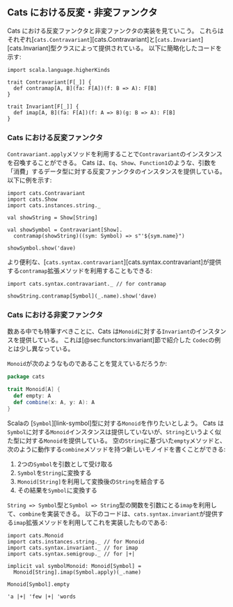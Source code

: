 ## Cats における反変・非変ファンクタ

Cats における反変ファンクタと非変ファンクタの実装を見ていこう。
これらはそれぞれ[`cats.Contravariant`][cats.Contravariant]と[`cats.Invariant`][cats.Invariant]型クラスによって提供されている。
以下に簡略化したコードを示す:

```tut:book:invisible
import scala.language.higherKinds
```

```tut:book:silent
trait Contravariant[F[_]] {
  def contramap[A, B](fa: F[A])(f: B => A): F[B]
}

trait Invariant[F[_]] {
  def imap[A, B](fa: F[A])(f: A => B)(g: B => A): F[B]
}
```

### Cats における反変ファンクタ

`Contravariant.apply`メソッドを利用することで`Contravariant`のインスタンスを召喚することができる。
Cats は、`Eq`、`Show`、`Function1`のような、引数を「消費」するデータ型に対する反変ファンクタのインスタンスを提供している。
以下に例を示す:

```tut:book:silent
import cats.Contravariant
import cats.Show
import cats.instances.string._

val showString = Show[String]

val showSymbol = Contravariant[Show].
  contramap(showString)((sym: Symbol) => s"'${sym.name}")
```

```tut:book
showSymbol.show('dave)
```

より便利な、[`cats.syntax.contravariant`][cats.syntax.contravariant]が提供する`contramap`拡張メソッドを利用することもできる:

```tut:book:silent
import cats.syntax.contravariant._ // for contramap
```

```tut:book
showString.contramap[Symbol](_.name).show('dave)
```

### Cats における非変ファンクタ

数ある中でも特筆すべきことに、Cats は`Monoid`に対する`Invariant`のインスタンスを提供している。
これは[@sec:functors:invariant]節で紹介した `Codec`の例とは少し異なっている。

`Monoid`が次のようなものであることを覚えているだろうか:

```scala
package cats

trait Monoid[A] {
  def empty: A
  def combine(x: A, y: A): A
}
```

Scalaの [`Symbol`][link-symbol]型に対する`Monoid`を作りたいとしよう。
Cats は`Symbol`に対する`Monoid`インスタンスは提供していないが、`String`というよく似た型に対する`Monoid`を提供している。
空の`String`に基づいた`empty`メソッドと、次のように動作する`combine`メソッドを持つ新しいモノイドを書くことができる:

1. 2つの`Symbol`を引数として受け取る
2. `Symbol`を`String`に変換する
3. `Monoid[String]`を利用して変換後の`String`を結合する
4. その結果を`Symbol`に変換する

`String => Symbol`型と`Symbol => String`型の関数を引数にとる`imap`を利用して、`combine`を実装できる。
以下のコードは、`cats.syntax.invariant`が提供する`imap`拡張メソッドを利用してこれを実装したものである:

```tut:book:silent
import cats.Monoid
import cats.instances.string._ // for Monoid
import cats.syntax.invariant._ // for imap
import cats.syntax.semigroup._ // for |+|

implicit val symbolMonoid: Monoid[Symbol] =
  Monoid[String].imap(Symbol.apply)(_.name)
```

```tut:book
Monoid[Symbol].empty

'a |+| 'few |+| 'words
```

